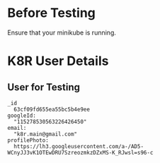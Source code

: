 # Before Testing
Ensure that your minikube is running.

# K8R User Details
  ## User for Testing

    _id
      63cf09fd655ea55bc5b4e9ee
    googleId:
      "115278530563226426450"
    email:
      "k8r.main@gmail.com"
    profilePhoto:
      https://lh3.googleusercontent.com/a-/AD5-WCnyJJ3vK1OTEwDRU7SzreozmkzDZxMS-K_RJwsl=s96-c